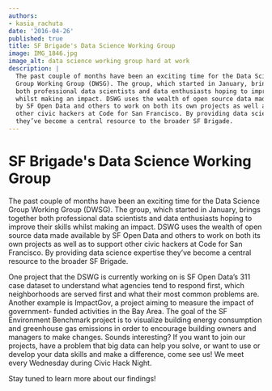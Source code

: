```yaml
---
authors:
- kasia_rachuta
date: '2016-04-26'
published: true
title: SF Brigade's Data Science Working Group
image: IMG_1846.jpg
image_alt: data science working group hard at work
description: |
  The past couple of months have been an exciting time for the Data Science
  Group Working Group (DWSG). The group, which started in January, brings together
  both professional data scientists and data enthusiasts hoping to improve their skills
  whilst making an impact. DSWG uses the wealth of open source data made available
  by SF Open Data and others to work on both its own projects as well as to support
  other civic hackers at Code for San Francisco. By providing data science expertise
  they’ve become a central resource to the broader SF Brigade.
---
```


# SF Brigade's Data Science Working Group

The past couple of months have been an exciting time for the Data Science
Group Working Group (DWSG). The group, which started in January, brings together
both professional data scientists and data enthusiasts hoping to improve their skills
whilst making an impact. DSWG uses the wealth of open source data made available
by SF Open Data and others to work on both its own projects as well as to support
other civic hackers at Code for San Francisco. By providing data science expertise
they’ve become a central resource to the broader SF Brigade.

One project that the DSWG is currently working on is SF Open Data’s 311 case
dataset to understand what agencies tend to respond first, which neighborhoods
are served first and what their most common problems are. Another example is
ImpactGov, a project aiming to measure the impact of government- funded
activities in the Bay Area. The goal of the SF Environment Benchmark project is
to visualize building energy consumption and greenhouse gas emissions in order
to encourage building owners and managers to make changes.  Sounds interesting?
If you want to join our projects, have a problem that big data can help you
solve, or want to use or develop your data skills and make a difference, come
see us! We meet every Wednesday during Civic Hack Night.

Stay tuned to learn more about our findings!
